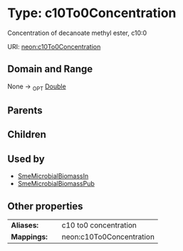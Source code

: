 
# Type: c10To0Concentration


Concentration of decanoate methyl ester, c10:0

URI: [neon:c10To0Concentration](https://data.neonscience.org/c10To0Concentration)


## Domain and Range

None ->  <sub>OPT</sub> [Double](types/Double.md)

## Parents


## Children


## Used by

 * [SmeMicrobialBiomassIn](SmeMicrobialBiomassIn.md)
 * [SmeMicrobialBiomassPub](SmeMicrobialBiomassPub.md)

## Other properties

|  |  |  |
| --- | --- | --- |
| **Aliases:** | | c10 to0 concentration |
| **Mappings:** | | neon:c10To0Concentration |

